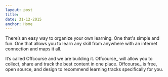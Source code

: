 ```yaml
---
layout: post
title: 
date: 31-12-2015
anchor: Home
---
```

<div class="emphasis">There’s an easy way to organize your own learning. One that's simple and fun. One that allows you to learn any skill from anywhere with an internet connection and maps it all.</div>

It’s called Offcourse and we are building it. Offcourse_ will allow you to collect, share and track the best content in one place. Offcourse_ is free, open source, and design to recommend learning tracks specifically for you. 
